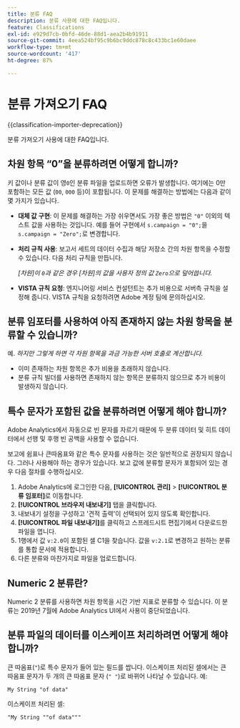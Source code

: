 ```yaml
---
title: 분류 FAQ
description: 분류 사용에 대한 FAQ입니다.
feature: Classifications
exl-id: e929d7cb-0bfd-46de-88d1-aea2b4b91911
source-git-commit: 4eea524bf95c9b6bc9ddc878c8c433bc1e60daee
workflow-type: tm+mt
source-wordcount: '417'
ht-degree: 87%

---
```


# 분류 가져오기 FAQ

{{classification-importer-deprecation}}

분류 가져오기 사용에 대한 FAQ입니다.

## 차원 항목 “0”을 분류하려면 어떻게 합니까?

키 값이나 분류 값이 영`0`인 분류 파일을 업로드하면 오류가 발생합니다. 여기에는 0만 포함하는 모든 값 (`00`, `000` 등)이 포함됩니다. 이 문제를 해결하는 방법에는 다음과 같이 몇 가지가 있습니다.

* **대체 값 구현**: 이 문제를 해결하는 가장 쉬우면서도 가장 좋은 방법은 `"0"` 이외의 텍스트 값을 사용하는 것입니다. 예를 들어 구현에서 `s.campaign = "0";`을 `s.campaign = "Zero";`로 변경합니다.

* **처리 규칙 사용**: 보고서 세트의 데이터 수집과 해당 저장소 간의 차원 항목을 수정할 수 있습니다. 다음 처리 규칙을 만듭니다.

  *[차원]이 `0`과 같은 경우 [차원]의 값을 사용자 정의 값 `Zero`으로 덮어씁니다.*

* **VISTA 규칙 요청**: 엔지니어링 서비스 컨설턴트는 추가 비용으로 서버측 규칙을 설정해 줍니다. VISTA 규칙을 요청하려면 Adobe 계정 팀에 문의하십시오.

## 분류 임포터를 사용하여 아직 존재하지 않는 차원 항목을 분류할 수 있습니까?

예. *하지만 그렇게 하면 각 차원 항목을 과금 가능한 서버 호출로 계산합니다.*

* 이미 존재하는 차원 항목은 추가 비용을 초래하지 않습니다.
* 분류 규칙 빌더를 사용하면 존재하지 않는 항목은 분류하지 않으므로 추가 비용이 발생하지 않습니다.

## 특수 문자가 포함된 값을 분류하려면 어떻게 해야 합니까?

Adobe Analytics에서 자동으로 빈 문자를 자르기 때문에 두 분류 데이터 및 히트 데이터에서 선행 및 후행 빈 공백을 사용할 수 없습니다.

보고에 쉼표나 큰따옴표와 같은 특수 문자를 사용하는 것은 일반적으로 권장되지 않습니다. 그러나 사용해야 하는 경우가 있습니다. 보고 값에 분류할 문자가 포함되어 있는 경우 다음 절차를 수행하십시오.

1. Adobe Analytics에 로그인한 다음, **[!UICONTROL 관리]** > **[!UICONTROL 분류 임포터]**&#x200B;로 이동합니다.
2. **[!UICONTROL 브라우저 내보내기]** 탭을 클릭합니다.
3. 내보내기 설정을 구성하고 &#39;견적 출력&#39;이 선택되어 있지 않도록 확인합니다.
4. **[!UICONTROL 파일 내보내기]**&#x200B;를 클릭하고 스프레드시트 편집기에서 다운로드한 파일을 엽니다.
5. 1행에서 값 `v:2.0`이 포함된 셀 C1을 찾습니다. 값을 `v:2.1`로 변경하고 원하는 분류를 통합 문서에 적용합니다.
6. 다른 분류와 마찬가지로 파일을 업로드합니다.

## Numeric 2 분류란?

Numeric 2 분류를 사용하면 차원 항목을 시간 기반 지표로 분류할 수 있습니다. 이 분류는 2019년 7월에 Adobe Analytics UI에서 사용이 중단되었습니다.

## 분류 파일의 데이터를 이스케이프 처리하려면 어떻게 해야 합니까?

큰 따옴표(`"`)로 특수 문자가 들어 있는 필드를 쌉니다. 이스케이프 처리된 셀에서는 큰 따옴표 문자가 두 개의 큰 따옴표 문자 (`" "`)로 바뀌어 나타날 수 있습니다. 예:

```
My String "of data"
```

이스케이프 처리된 셀:

```
"My String ""of data"""
```
